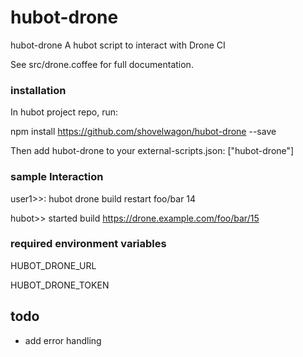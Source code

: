 # hubot-drone

hubot-drone
A hubot script to interact with Drone CI

See src/drone.coffee for full documentation.

### installation
In hubot project repo, run:

npm install https://github.com/shovelwagon/hubot-drone --save

Then add hubot-drone to your external-scripts.json:
["hubot-drone"]

### sample Interaction
user1>>: hubot drone build restart foo/bar 14

hubot>> started build https://drone.example.com/foo/bar/15

### required environment variables
HUBOT_DRONE_URL

HUBOT_DRONE_TOKEN

## todo
* add error handling
